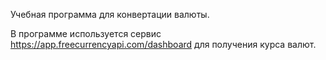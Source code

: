 Учебная программа для конвертации валюты.

В программе используется сервис https://app.freecurrencyapi.com/dashboard для получения курса валют.

